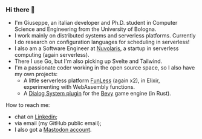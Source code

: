 ### Hi there 👋

* I'm Giuseppe, an italian developer and Ph.D. student in Computer Science and Engineering from the University of Bologna.
* I work mainly on distributed systems and serverless platforms. Currently I do research on configuration languages for scheduling in serverless!
* I also am a Software Engineer at [Nuvolaris](https://www.nuvolaris.io/), a startup in serverless computing (again serverless).
* There I use Go, but I'm also picking up Svelte and Tailwind.
* I'm a passionate coder working in the open source space, so I also have my own projects:
  - A little serverless platform [FunLess](https://funless.dev) (again x2), in Elixir, experimenting with WebAssembly functions.
  - A [Dialog System plugin](https://github.com/giusdp/bevy_talks) for the [Bevy](https://github.com/giusdp/bevy_talks) game engine (in Rust).

How to reach me: 
- chat on [Linkedin](https://www.linkedin.com/in/giusdp);
- via email (my GitHub public email);
- I also got a [Mastodon account](https://livellosegreto.it/@geedp).

<!--
**giusdp/giusdp** is a ✨ _special_ ✨ repository because its `README.md` (this file) appears on your GitHub profile.

Here are some ideas to get you started:

- 🔭 I’m currently working on ...
- 🌱 I’m currently learning ...
- 👯 I’m looking to collaborate on ...
- 🤔 I’m looking for help with ...
- 💬 Ask me about ...
- 📫 How to reach me: ...
- 😄 Pronouns: ...
- ⚡ Fun fact: ...
-->
